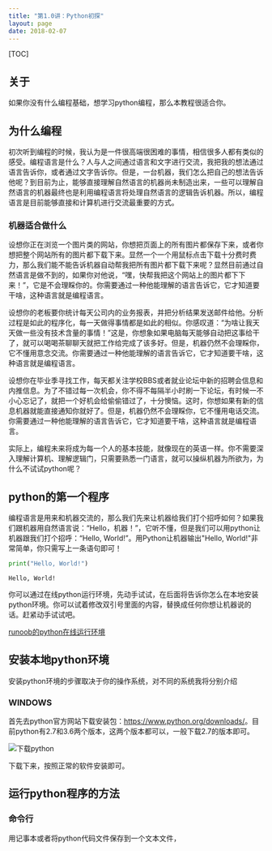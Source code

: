 ```yaml
---
title: "第1.0讲：Python初探"
layout: page
date: 2018-02-07
---
```

[TOC]

## 关于
如果你没有什么编程基础，想学习python编程，那么本教程很适合你。

## 为什么编程
初次听到编程的时候，我认为是一件很高端很困难的事情，相信很多人都有类似的感受。编程语言是什么？人与人之间通过语言和文字进行交流，我把我的想法通过语言告诉你，或者通过文字告诉你。但是，一台机器，我们怎么把自己的想法告诉他呢？到目前为止，能够直接理解自然语言的机器尚未制造出来，一些可以理解自然语言的机器最终也是利用编程语言将处理自然语言的逻辑告诉机器。所以，编程语言是目前能够直接和计算机进行交流最重要的方式。

### 机器适合做什么
设想你正在浏览一个图片类的网站，你想把页面上的所有图片都保存下来，或者你想把整个网站所有的图片都下载下来。显然一个一个用鼠标点击下载十分费时费力，那么我们能不能告诉机器自动帮我把所有图片都下载下来呢？显然目前通过自然语言是做不到的，如果你对他说，“嘿，快帮我把这个网站上的图片都下下来！”，它是不会理睬你的。你需要通过一种他能理解的语言告诉它，它才知道要干啥，这种语言就是编程语言。

设想你的老板要你统计每天公司内的业务报表，并把分析结果发送邮件给他。分析过程是如此的程序化，每一天做得事情都是如此的相似。你感叹道：“为啥让我天天做一些没有技术含量的事情！”这是，你想象如果电脑每天能够自动把这事给干了，就可以喝喝茶聊聊天就把工作给完成了该多好。但是，机器仍然不会理睬你，它不懂用意念交流。你需要通过一种他能理解的语言告诉它，它才知道要干啥，这种语言就是编程语言。

设想你在毕业季寻找工作，每天都关注学校BBS或者就业论坛中新的招聘会信息和内推信息。为了不错过每一次机会，你不得不每隔半小时刷一下论坛，有时候一不小心忘记了，就把一个好机会给偷偷错过了，十分懊恼。这时，你想如果有新的信息机器就能直接通知你就好了。但是，机器仍然不会理睬你，它不懂用电话交流。你需要通过一种他能理解的语言告诉它，它才知道要干啥，这种语言就是编程语言。

实际上，编程未来将成为每一个人的基本技能，就像现在的英语一样。你不需要深入理解计算机、理解逻辑门，只需要熟悉一门语言，就可以操纵机器为所欲为，为什么不试试python呢？

## python的第一个程序
编程语言是用来和机器交流的，那么我们先来让机器给我们打个招呼如何？如果我们跟机器用自然语言说：“Hello，机器！”，它听不懂，但是我们可以用python让机器跟我们打个招呼：“Hello, World!”。用Python让机器输出"Hello, World!"非常简单，你只需写上一条语句即可！

```python
print("Hello, World!")
```
    Hello, World!

你可以通过在线python运行环境，先动手试试，在后面将告诉你怎么在本地安装python环境。你可以试着修改双引号里面的内容，替换成任何你想让机器说的话。赶紧动手试试吧。

[runoob的python在线运行环境](http://www.runoob.com/try/runcode.php?filename=HelloWorld&type=python)


## 安装本地python环境
安装python环境的步骤取决于你的操作系统，对不同的系统我将分别介绍

### WINDOWS
首先去python官方网站下载安装包：<https://www.python.org/downloads/>。目前python有2.7和3.6两个版本，这两个版本都可以，一般下载2.7的版本即可。

![下载python](/wiki/static/images/py-intro01.png)

下载下来，按照正常的软件安装即可。



## 运行python程序的方法

### 命令行
用记事本或者将python代码文件保存到一个文本文件，
